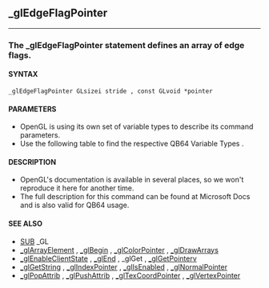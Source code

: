 ## _glEdgeFlagPointer
---

### The _glEdgeFlagPointer statement defines an array of edge flags.

#### SYNTAX

`_glEdgeFlagPointer GLsizei stride , const GLvoid *pointer`

#### PARAMETERS
* OpenGL is using its own set of variable types to describe its command parameters.
* Use the following table to find the respective QB64 Variable Types .


#### DESCRIPTION
* OpenGL's documentation is available in several places, so we won't reproduce it here for another time.
* The full description for this command can be found at Microsoft Docs and is also valid for QB64 usage.


#### SEE ALSO
* [SUB](./SUB.md) _GL
* [_glArrayElement](./_glArrayElement.md) , [_glBegin](./_glBegin.md) , [_glColorPointer](./_glColorPointer.md) , [_glDrawArrays](./_glDrawArrays.md)
* [_glEnableClientState](./_glEnableClientState.md) , [_glEnd](./_glEnd.md) , _glGet , [_glGetPointerv](./_glGetPointerv.md)
* [_glGetString](./_glGetString.md) , [_glIndexPointer](./_glIndexPointer.md) , [_glIsEnabled](./_glIsEnabled.md) , [_glNormalPointer](./_glNormalPointer.md)
* [_glPopAttrib](./_glPopAttrib.md) , [_glPushAttrib](./_glPushAttrib.md) , [_glTexCoordPointer](./_glTexCoordPointer.md) , [_glVertexPointer](./_glVertexPointer.md)
